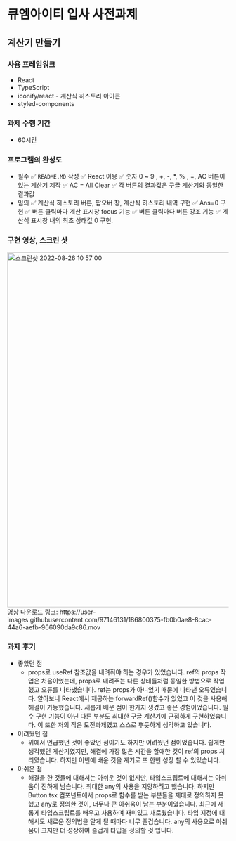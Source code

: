 # 큐엠아이티 입사 사전과제

## 계산기 만들기

### 사용 프레임워크
* React
* TypeScript
* iconify/react - 계산식 히스토리 아이콘
* styled-components

### 과제 수행 기간
* 60시간

### 프로그램의 완성도
* 필수
✅ `README.MD` 작성
✅ React 이용
✅ 숫자 0 ~ 9 , +, -, *, % , =, AC 버튼이 있는 계산기 제작
✅ AC = All Clear
✅ 각 버튼의 결과값은 구글 계산기와 동일한 결과값  
* 임의
✅ 계산식 히스토리 버튼, 팝오버 창, 계산식 히스토리 내역 구현
✅ Ans=0 구현
✅ 버튼 클릭마다 계산 표시창 focus 기능
✅ 버튼 클릭마다 버튼 강조 기능
✅ 계산식 표시창 내의 최초 상태값 0 구현.


### 구현 영상, 스크린 샷
<img width="807" alt="스크린샷 2022-08-26 10 57 00" src="https://user-images.githubusercontent.com/97146131/186800428-7d9e45e4-89ee-4a5e-a534-624a0824cd41.png">
영상 다운로드 링크: 
https://user-images.githubusercontent.com/97146131/186800375-fb0b0ae8-8cac-44a6-aefb-966090da9c86.mov

### 과제 후기
* 좋았던 점
  * props로 useRef 참조값을 내려줘야 하는 경우가 있었습니다.
  ref의 props 작업은 처음이었는데, props로 내려주는 다른 상태들처럼 동일한 방법으로 작업했고 오류를 나타냈습니다.
  ref는 props가 아니었기 때문에 나타낸 오류였습니다.
  알아보니 React에서 제공하는 forwardRef()함수가 있었고 이 것을 사용해 해결이 가능했습니다.
  새롭게 배운 점이 한가지 생겼고 좋은 경험이었습니다.
  필수 구현 기능이 아닌 다른 부분도 최대한 구글 계산기에 근접하게 구현하였습니다.
  이 또한 저의 작은 도전과제였고 스스로 뿌듯하게 생각하고 있습니다.
* 어려웠던 점
  * 위에서 언급했던 것이 좋았던 점이기도 하지만 어려웠던 점이었습니다.
  쉽게만 생각했던 계산기였지만, 해결에 가장 많은 시간을 할애한 것이 ref의 props 처리였습니다. 
  하지만 이번에 배운 것을 계기로 또 한번 성장 할 수 있었습니다.
* 아쉬운 점
  * 해결을 한 것들에 대해서는 아쉬운 것이 없지만, 타입스크립트에 대해서는 아쉬움이 진하게 남습니다.
  최대한 any의 사용을 지양하려고 했습니다.
  하지만 Button.tsx 컴포넌트에서 props로 함수를 받는 부분들을 제대로 정의하지 못했고 any로 정의한 것이, 너무나 큰 아쉬움이 남는 부분이었습니다.
  최근에 새롭게 타입스크립트를 배우고 사용하며 재미있고 새로웠습니다.
  타입 지정에 대해서도 새로운 정의법을 알게 될 때마다 너무 즐겁습니다.
  any의 사용으로 아쉬움이 크지만 더 성장하여 즐겁게 타입을 정의할 것 입니다.